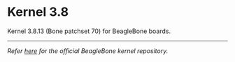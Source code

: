 Kernel 3.8
==========

Kernel 3.8.13 (Bone patchset 70) for BeagleBone boards.

__________
*Refer [here][1] for the official BeagleBone kernel repository.*

[1]: http://github.com/beagleboard/linux/tree/3.8     "Beagleboard.org Kernel - 3.8 - Github"
